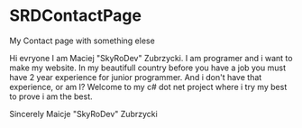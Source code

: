 # SRDContactPage
My Contact page with something elese 

Hi evryone I am Maciej "SkyRoDev" Zubrzycki. I am programer and i want to make my website.
In my beautifull country before you have a job you must have 2 year experience for junior programmer.
And i don't have that experience, or am I?
Welcome to my c# dot net project where i try my best to prove i am the best.

Sincerely
Maicje "SkyRoDev" Zubrzycki